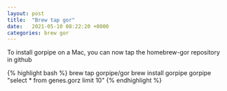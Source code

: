 ```yaml
---
layout: post
title:  "Brew tap gor"
date:   2021-05-10 08:22:20 +0000
categories: brew gor
---
```

To install gorpipe on a Mac, you can now tap the homebrew-gor repository in github

{% highlight bash %}
brew tap gorpipe/gor
brew install gorpipe
gorpipe "select * from genes.gorz limit 10"
{% endhighlight %}

[Download]: https://github.com/gorpipe/gor/releases/tag/v3.10.1
